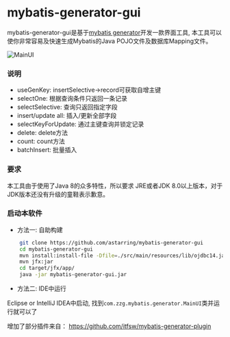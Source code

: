 mybatis-generator-gui
==============

mybatis-generator-gui是基于[mybatis generator](http://www.mybatis.org/generator/index.html)开发一款界面工具, 本工具可以使你非常容易及快速生成Mybatis的Java POJO文件及数据库Mapping文件。

![MainUI](https://thumbnail0.baidupcs.com/thumbnail/34ff65ac4c34abaca1b5dd0e6491fa2e?fid=3859937792-250528-416692164134717&time=1514480400&rt=sh&sign=FDTAER-DCb740ccc5511e5e8fedcff06b081203-ve%2Fu%2B0vor2ZDlOrYbd9xBqNEpp4%3D&expires=8h&chkv=0&chkbd=0&chkpc=&dp-logid=8397631741973068263&dp-callid=0&size=c710_u400&quality=100&vuk=-&ft=video)

### 说明
* useGenKey: insertSelective->record可获取自增主键
* selectOne: 根据查询条件只返回一条记录
* selectSelective: 查询只返回指定字段
* insert/update all: 插入/更新全部字段
* selectKeyForUpdate: 通过主键查询并锁定记录
* delete: delete方法
* count: count方法
* batchInsert: 批量插入

### 要求
本工具由于使用了Java 8的众多特性，所以要求 JRE或者JDK 8.0以上版本，对于JDK版本还没有升级的童鞋表示歉意。

### 启动本软件

* 方法一: 自助构建

```bash
    git clone https://github.com/astarring/mybatis-generator-gui
    cd mybatis-generator-gui
    mvn install:install-file -Dfile=./src/main/resources/lib/ojdbc14.jar -DgroupId=com.oracle -DartifactId=ojdbc14 -Dversion=10.2.0.3.0 -Dpackaging=jar -DgeneratePom=true
    mvn jfx:jar
    cd target/jfx/app/
    java -jar mybatis-generator-gui.jar
```
    
* 方法二: IDE中运行

Eclipse or IntelliJ IDEA中启动, 找到```com.zzg.mybatis.generator.MainUI```类并运行就可以了

    
增加了部分插件来自：
https://github.com/itfsw/mybatis-generator-plugin

